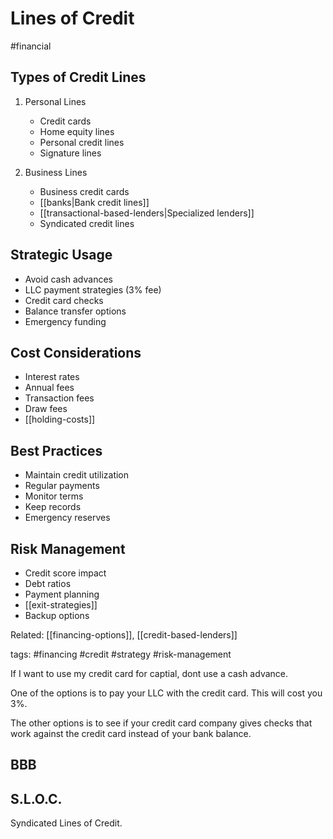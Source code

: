 # Lines of Credit
#financial

## Types of Credit Lines
1. Personal Lines
   - Credit cards
   - Home equity lines
   - Personal credit lines
   - Signature lines

2. Business Lines
   - Business credit cards
   - [[banks|Bank credit lines]]
   - [[transactional-based-lenders|Specialized lenders]]
   - Syndicated credit lines

## Strategic Usage
- Avoid cash advances
- LLC payment strategies (3% fee)
- Credit card checks
- Balance transfer options
- Emergency funding

## Cost Considerations
- Interest rates
- Annual fees
- Transaction fees
- Draw fees
- [[holding-costs]]

## Best Practices
- Maintain credit utilization
- Regular payments
- Monitor terms
- Keep records
- Emergency reserves

## Risk Management
- Credit score impact
- Debt ratios
- Payment planning
- [[exit-strategies]]
- Backup options

Related: [[financing-options]], [[credit-based-lenders]]

tags: #financing #credit #strategy #risk-management

If I want to use my credit card for captial, dont use a cash advance. 

One of the options is to pay your LLC with the credit card. This will cost you 3%.

The other options is to see if your credit card company gives checks that work against the credit card instead of your bank balance. 

## BBB


## S.L.O.C.
Syndicated Lines of Credit.



